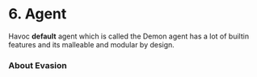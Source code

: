 # 6. Agent 

Havoc **default** agent which is called the Demon agent has a lot of builtin features and its malleable and modular by design. 

### About Evasion